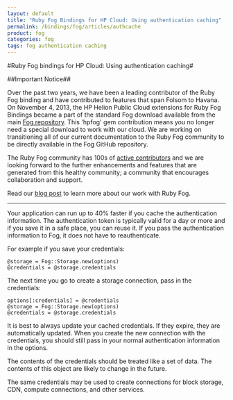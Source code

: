 ```yaml
---
layout: default
title: "Ruby Fog Bindings for HP Cloud: Using authentication caching"
permalink: /bindings/fog/articles/authcache
product: fog
categories: fog
tags: fog authentication caching
---
```

#Ruby Fog bindings for HP Cloud: Using authentication caching#


##Important Notice##

Over the past two years, we have been a leading contributor of the Ruby Fog binding and have contributed to features that span Folsom to Havana. On November 4, 2013, the HP Helion Public Cloud extensions for Ruby Fog Bindings became a part of the standard Fog download available from the main [Fog repository](https://github.com/fog/fog).  This 'hpfog' gem contribution means you no longer need a special download to work with our cloud. We are working on transitioning all of our current documentation to the Ruby Fog community to be directly available in the Fog GitHub repository.
 
The Ruby Fog community has 100s of [active contributors](https://github.com/fog/fog/graphs/contributors) and we are looking forward to the further enhancements and features that are generated from this healthy community; a community that encourages collaboration and support.
 
Read our [blog post](http://www.hpcloud.com/blog/releasing-ruby-bindings-wild) to learn more about our work with Ruby Fog.

_______________

Your application can run up to 40% faster if you cache the authentication information.  The authentication token is typically valid for a day or more and if you save it in a safe place, you can reuse it.  If you pass the authentication information to Fog, it does not have to reauthenticate.

For example if you save your credentials:

    @storage = Fog::Storage.new(options)
    @credentials = @storage.credentials

The next time you go to create a storage connection, pass in the credentials:

    options[:credentials] = @credentials
    @storage = Fog::Storage.new(options)
    @credentials = @storage.credentials

It is best to always update your cached credentials.  If they expire, they are automatically updated.  When you create the new connection with the credentials, you should still pass in your normal authentication information in the options.

The contents of the credentials should be treated like a set of data.  The contents of this object are likely to change in the future.

The same credentials may be used to create connections for block storage, CDN, compute connections, and other services.
